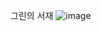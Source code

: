 그린의 서재
![image](https://github.com/EunJinPark98/Shop/assets/120006805/d224c302-9bc4-4eff-ac6e-32c92ad73d73)

